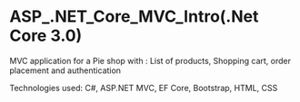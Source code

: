 # ASP_.NET_Core_MVC_Intro(.Net Core 3.0)

MVC application for a Pie shop with : List of products, Shopping cart, order placement and authentication

Technologies used: C#, ASP.NET MVC, EF Core, Bootstrap, HTML, CSS
